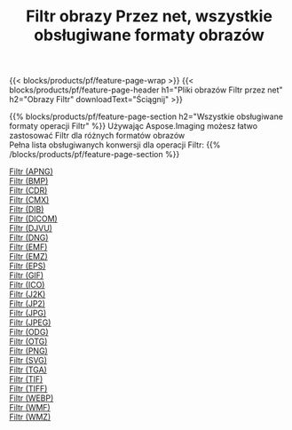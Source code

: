 ﻿---
title: Filtr obrazy Przez net, wszystkie obsługiwane formaty obrazów 
weight: 3920
url: /pl/net/filter 
lang: pl
langdirlevel: 2
locales: zh-hans,ja,it,ru,de,es,fr,nl,id,lt,pl,pt,vi,tr,ko,zh-hant,ar,hi,th,sv,cs,uk,he
description: Używając Aspose.Imaging możesz łatwo Filtr obrazy Via net
---

{{< blocks/products/pf/feature-page-wrap >}}
{{< blocks/products/pf/feature-page-header h1="Pliki obrazów Filtr przez net" h2="Obrazy Filtr" downloadText="Ściągnij" >}}


{{% blocks/products/pf/feature-page-section  h2="Wszystkie obsługiwane formaty operacji Filtr" %}}
Używając Aspose.Imaging możesz łatwo zastosować Filtr dla różnych formatów obrazów
<br/>
Pełna lista obsługiwanych konwersji dla operacji Filtr:
{{% /blocks/products/pf/feature-page-section %}}
<div class="container-fluid productfamilypage bg-gray">
    <div class="convertypes bg-gray agp-content section">
        <div class="container">
		<div class="row other-converters">
		    <div class='col-md-2 other-converter remove-lp remove-rp'><a href="/imaging/pl/net/filter/apng" >Filtr (APNG)</a></div><div class='col-md-2 other-converter remove-lp remove-rp'><a href="/imaging/pl/net/filter/bmp" >Filtr (BMP)</a></div><div class='col-md-2 other-converter remove-lp remove-rp'><a href="/imaging/pl/net/filter/cdr" >Filtr (CDR)</a></div><div class='col-md-2 other-converter remove-lp remove-rp'><a href="/imaging/pl/net/filter/cmx" >Filtr (CMX)</a></div><div class='col-md-2 other-converter remove-lp remove-rp'><a href="/imaging/pl/net/filter/dib" >Filtr (DIB)</a></div><div class='col-md-2 other-converter remove-lp remove-rp'><a href="/imaging/pl/net/filter/dicom" >Filtr (DICOM)</a></div><div class='col-md-2 other-converter remove-lp remove-rp'><a href="/imaging/pl/net/filter/djvu" >Filtr (DJVU)</a></div><div class='col-md-2 other-converter remove-lp remove-rp'><a href="/imaging/pl/net/filter/dng" >Filtr (DNG)</a></div><div class='col-md-2 other-converter remove-lp remove-rp'><a href="/imaging/pl/net/filter/emf" >Filtr (EMF)</a></div><div class='col-md-2 other-converter remove-lp remove-rp'><a href="/imaging/pl/net/filter/emz" >Filtr (EMZ)</a></div><div class='col-md-2 other-converter remove-lp remove-rp'><a href="/imaging/pl/net/filter/eps" >Filtr (EPS)</a></div><div class='col-md-2 other-converter remove-lp remove-rp'><a href="/imaging/pl/net/filter/gif" >Filtr (GIF)</a></div><div class='col-md-2 other-converter remove-lp remove-rp'><a href="/imaging/pl/net/filter/ico" >Filtr (ICO)</a></div><div class='col-md-2 other-converter remove-lp remove-rp'><a href="/imaging/pl/net/filter/j2k" >Filtr (J2K)</a></div><div class='col-md-2 other-converter remove-lp remove-rp'><a href="/imaging/pl/net/filter/jp2" >Filtr (JP2)</a></div><div class='col-md-2 other-converter remove-lp remove-rp'><a href="/imaging/pl/net/filter/jpg" >Filtr (JPG)</a></div><div class='col-md-2 other-converter remove-lp remove-rp'><a href="/imaging/pl/net/filter/jpeg" >Filtr (JPEG)</a></div><div class='col-md-2 other-converter remove-lp remove-rp'><a href="/imaging/pl/net/filter/odg" >Filtr (ODG)</a></div><div class='col-md-2 other-converter remove-lp remove-rp'><a href="/imaging/pl/net/filter/otg" >Filtr (OTG)</a></div><div class='col-md-2 other-converter remove-lp remove-rp'><a href="/imaging/pl/net/filter/png" >Filtr (PNG)</a></div><div class='col-md-2 other-converter remove-lp remove-rp'><a href="/imaging/pl/net/filter/svg" >Filtr (SVG)</a></div><div class='col-md-2 other-converter remove-lp remove-rp'><a href="/imaging/pl/net/filter/tga" >Filtr (TGA)</a></div><div class='col-md-2 other-converter remove-lp remove-rp'><a href="/imaging/pl/net/filter/tif" >Filtr (TIF)</a></div><div class='col-md-2 other-converter remove-lp remove-rp'><a href="/imaging/pl/net/filter/tiff" >Filtr (TIFF)</a></div><div class='col-md-2 other-converter remove-lp remove-rp'><a href="/imaging/pl/net/filter/webp" >Filtr (WEBP)</a></div><div class='col-md-2 other-converter remove-lp remove-rp'><a href="/imaging/pl/net/filter/wmf" >Filtr (WMF)</a></div><div class='col-md-2 other-converter remove-lp remove-rp'><a href="/imaging/pl/net/filter/wmz" >Filtr (WMZ)</a></div>
                </div>
        </div>
    </div>
</div>
<br/>
